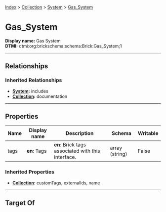 [Index](../../index.md) > [Collection](../Collection.md) > [System](System.md) > [Gas_System](#)
# Gas_System

**Display name:** Gas System<br />
**DTMI:** dtmi:org:brickschema:schema:Brick:Gas_System;1

---

## Relationships

### Inherited Relationships
* **[System](System.md):** includes
* **[Collection](../Collection.md):** documentation

---

## Properties

|Name|Display name|Description|Schema|Writable|
|-|-|-|-|-|
|tags|**en**: Tags|**en**: Brick tags associated with this interface.|array (string)|False|
### Inherited Properties
* **[Collection](../Collection.md):** customTags, externalIds, name

---

## Target Of
